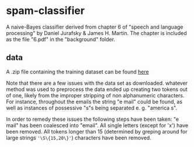 # spam-classifier

A naive-Bayes classifier derived from chapter 6 of "speech and language processing" by Daniel Jurafsky & James H. Martin. The chapter is included as the file "6.pdf" in the "background" folder.

## data

A .zip file containing the training dataset can be found [here](openclassroom.stanford.edu/MainFolder/courses/MachineLearning/exercises/ex6materials/ex6DataEmails.zip)

Note that there are a few issues with the data set as downloaded. whatever method was used to preprocess the data ended up creating two tokens out of one, likely from the improper stripping of non alphanumeric characters. For instance, throughout the emails the string "e mail" could be found, as well as instances of possessive "s"s being separated e. g. "america s".

In order to remedy these issues the following steps have been taken: "e mail" has been coalesced into "email". All single letters (except for 'x') have been removed. All tokens longer than 15 (determined by greping around for large strings `'\S\{15,20\}'`) characters have been removed. 